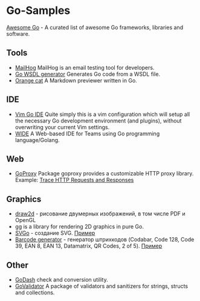 Go-Samples
==========

[Awesome Go](https://github.com/avelino/awesome-go) - A curated list of awesome Go frameworks, libraries and software.

Tools
-----
  * [MailHog](https://github.com/mailhog/MailHog) MailHog is an email testing tool for developers.
  * [Go WSDL generator](https://github.com/hooklift/gowsdl) Generates Go code from a WSDL file.
  * [Orange cat](https://github.com/noraesae/orange-cat) A Markdown previewer written in Go.

IDE
---

  * [Vim Go IDE](https://github.com/farazdagi/vim-go-ide) Quite simply this is a vim configuration which will setup all the necessary Go development environment (and plugins), without overwriting your current Vim settings.
  * [WIDE](https://github.com/b3log/wide) A Web-based IDE for Teams using Go programming language/Golang.

Web
---

  * [GoProxy](https://github.com/elazarl/goproxy) Package goproxy provides a customizable HTTP proxy library. Example: [Trace HTTP Requests and Responses](https://github.com/elazarl/goproxy/tree/master/examples/goproxy-httpdump)

Graphics
---------

  * [draw2d](https://github.com/llgcode/draw2d) - рисование двумерных изображений, в том числе PDF и OpenGL
  * [gg](https://github.com/fogleman/gg) is a library for rendering 2D graphics in pure Go.
  * [SVGo](https://github.com/ajstarks/svgo) - создание SVG. [Пример](svgoserver/svgoserver.go)
  * [Barcode generator](github.com/boombuler/barcode) - генератор штрихкодов
      (Codabar, Code 128, Code 39, EAN 8, EAN 13, Datamatrix, QR Codes, 2 of 5). [Пример](barcode/barcode.go)
      
Other
-----

  * [GoDash](https://github.com/alioygur/godash) check and conversion utility.
  * [GoValidator](https://github.com/asaskevich/govalidator) A package of validators and sanitizers for strings, structs and collections.
